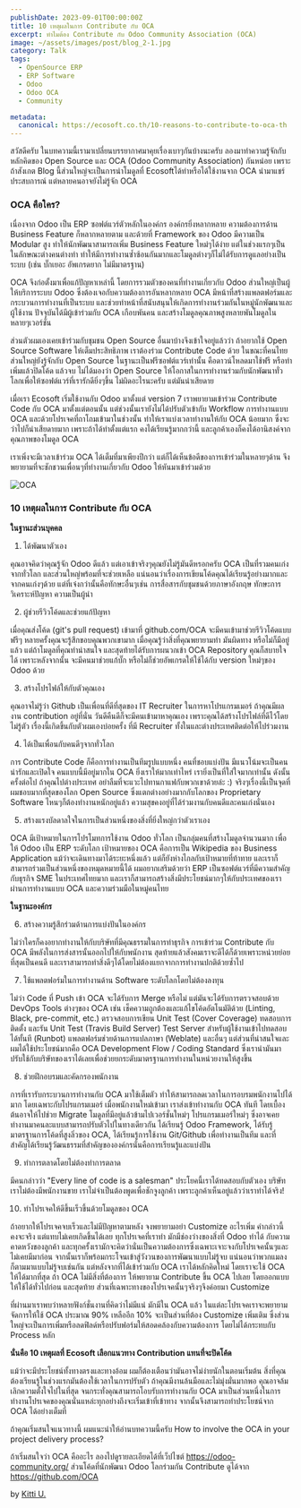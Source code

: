 ```yaml
---
publishDate: 2023-09-01T00:00:00Z
title: 10 เหตุผลในการ Contribute กับ OCA
excerpt: ทำไมต้อง Contribute กับ Odoo Community Association (OCA)
image: ~/assets/images/post/blog_2-1.jpg
category: Talk
tags:
  - OpenSource ERP
  - ERP Software
  - Odoo
  - Odoo OCA
  - Community

metadata:
  canonical: https://ecosoft.co.th/10-reasons-to-contribute-to-oca-th
---
```


สวัสดีครับ ในบทความนี้เรามาเปลี่ยนบรรยากาศมาคุยเรื่องเบาๆกันบ้างนะครับ ลองมาทำความรู้จักกับหลักคิดของ Open Source และ OCA (Odoo Community Association) กันหน่อย เพราะถ้าสังเกต Blog นี้ส่วนใหญ่จะเป็นการนำโมดูลที่ Ecosoftได้ทำหรือได้ใช้งานจาก OCA นำมาแชร์ประสบการณ์ แต่หลายคนอาจยังไม่รู้จัก OCA

### OCA คือใคร?

เนื่องจาก Odoo เป็น ERP ซอฟต์แวร์ตัวหลักในองค์กร องค์กรยิ่งหลากหลาย ความต้องการด้าน Business Feature ก็หลากหลายตาม และด้วยที่ Framework ของ Odoo มีความเป็น Modular สูง ทำให้นักพัฒนาสามารถเพิ่ม Business Feature ใหม่ๆได้ง่าย แต่ในช่วงแรกๆเป็นในลักษณะต่างคนต่างทำ ทำให้มีการทำงานซ้ำซ้อนกันมากและโมดูลต่างๆก็ไม่ได้รับการดูแลอย่างเป็นระบบ (เช่น บั๊กเยอะ อัพเกรดยาก ไม่มีมาตรฐาน)

OCA จึงก่อตั้งมาเพื่อแก้ปัญหาเหล่านี้ โดยการรวมตัวของคนที่ทำงานเกี่ยวกับ Odoo ส่วนใหญ่เป็นผู้ให้บริการระบบ Odoo ซึ่งต้องเจอกับความต้องการอันหลากหลาย OCA มีหน้าที่สร้างแพลตฟอร์มและกระบวนการทำงานที่เป็นระบบ และช่วยทำหน้าที่สนับสนุนให้เกิดการทำงานร่วมกันในหมู่นักพัฒนาและผู้ใช้งาน ปัจจุบันได้มีผู้เข้าร่วมกับ OCA เกือบพันคน และสร้างโมดูลคุณภาพสูงหลายพันโมดูลในหลายๆเวอร์ชั่น

ส่วนตัวผมเองเคยเข้าร่วมกับชุมชน Open Source อื่นมาบ้างจึงเข้าใจอยู่แล้วว่า ถ้าอยากใช้ Open Source Software ให้เต็มประสิทธิภาพ เราต้องร่วม Contribute Code ด้วย ในขณะที่คนไทยส่วนใหญ่ยังรู้จักกับ Open Source ในฐานะเป็นฟรีซอฟต์แวร์เท่านั้น คือดาวน์โหลดมาใช้ฟรี หรือทำเพิ่มแล้วปิดโค้ด แล้วจบ ไม่ได้มองว่า Open Source ให้โอกาสในการทำงานร่วมกับนักพัฒนาทั่วโลกเพื่อให้ซอฟต์แวร์ที่เรารักดียิ่งๆขึ้น ไม่ผิดอะไรนะครับ แต่มันน่าเสียดาย

เมื่อเรา Ecosoft เริ่มใช้งานกับ Odoo มาตั้งแต่ version 7 เราพยายามเข้าร่วม Contribute Code กับ OCA มาตั้งแต่ตอนนั้น แต่ช่วงนั้นเรายังไม่ได้ปรับตัวเข้ากับ Workflow การทำงานแบบ OCA และด้วยโปรเจคที่ถาโถมเข้ามาในช่วงนั้น ทำให้เราแบ่งเวลาทำงานให้กับ OCA น้อยมาก ซึ่งจะว่าไปก็น่าเสียดายมาก เพราะถ้าได้ทำตั้งแต่แรก คงได้เรียนรู้มากกว่านี้ และลูกค้าเองก็คงได้อานิสงค์จากคุณภาพของโมดูล OCA

เราเพิ่งจะมีเวลาเข้าร่วม OCA ได้เต็มที่มาเพียงปีกว่า แต่ก็ได้เห็นข้อดีของการเข้าร่วมในหลายๆด้าน จึงพยายามที่จะชักชวนเพื่อนๆที่ทำงานเกี่ยวกับ Odoo ให้หันมาเข้าร่วมด้วย

![OCA](~/assets/images/post/oca.png)

### 10 เหตุผลในการ Contribute กับ OCA

**ในฐานะส่วนบุคคล**

1. ได้พัฒนาตัวเอง

คุณอาจคิดว่าคุณรู้จัก Odoo ดีแล้ว แต่เอาเข้าจริงๆคุณยังไม่รู้มันดีหรอกครับ OCA เป็นที่รวมคนเก่งจากทั่วโลก และส่วนใหญ่พร้อมที่จะช่วยเหลือ แน่นอนว่าเรื่องการเขียนโค้ดคุณได้เรียนรู้อย่างมากและจากคนเก่งๆด้วย แต่ที่เจ๋งกว่านั้นคือทักษะอื่นๆเช่น การสื่อสารกับชุมชนด้วยภาษาอังกฤษ ทักษะการวิเคราะห์ปัญหา ความเป็นผู้นำ

2. ผู้ช่วยรีวิวโค้ดและช่วยแก้ปัญหา

เมื่อคุณส่งโค้ด (git's pull request) เข้ามาที่ github.com/OCA จะมีคนเข้ามาช่วยรีวิวโค้ดแบบฟรีๆ หลายครั้งคุณจะรู้สึกขอบคุณพวกเขามาก เมื่อคุณรู้ว่าสิ่งที่คุณพยายามทำ มันผิดทาง หรือไม่ก็มีอยู่แล้ว แต่ถ้าโมดูลที่คุณทำน่าสนใจ และสุดท้ายได้รับการผนวกเข้า OCA Repository คุณก็สบายใจได้ เพราะหลังจากนั้น จะมีคนมาช่วยแก้บั๊ก หรือไม่ก็ช่วยอัพเกรดให้ใช้ได้กับ version ใหม่ๆของ Odoo ด้วย

3. สร้างโปรไฟล์ให้กับตัวคุณเอง

คุณอาจไม่รู้ว่า Github เป็นเพื่อนที่ดีที่สุดของ IT Recruiter ในการหาโปรแกรมเมอร์ ถ้าคุณมีผลงาน contribution อยู่ที่นั่น วันดีคืนดีก็จะมีคนเข้ามาหาคุณเอง เพราะคุณได้สร้างโปรไฟล์ที่ดีไว้โดยไม่รู้ตัว เรื่องนี้เกิดขึ้นกับตัวผมเองบ่อยครั้ง ที่มี Recruiter ทั้งในและต่างประเทศติดต่อให้ไปร่วมงาน

4. ได้เป็นเพื่อนกับคนดีๆจากทั่วโลก

การ Contribute Code ก็คือการทำงานเป็นทีมรูปแบบหนึ่ง คนที่ชอบแบ่งปัน มีแนวโน้มจะเป็นคนน่ารักและเปิดใจ คนแบบนี้มีอยู่มากใน OCA ยิ่งเราให้มากเท่าไหร่ เรายิ่งเป็นที่ใส่ใจมากเท่านั้น ดังนั้นครั้งต่อไป ถ้าคุณไปต่างประเทศ อย่าลืมที่จะแวะไปทานกาแฟกับพวกเขาด้วยล่ะ :) จริงๆเรื่องนี้เป็นจุดที่ผมชอบมากที่สุดของโลก Open Source ซึ่งแตกต่างอย่างมากกับโลกของ Proprietary Software ไหนๆก็ต้องทำงานหนักอยู่แล้ว ความสุขคงอยู่ที่ได้ร่วมงานกับคนดีและคนเก่งนั่นเอง

5. สร้างแรงบัลดาลใจในการเป็นส่วนหนึ่งของสิ่งที่ยิ่งใหญ่กว่าตัวเราเอง

OCA มีเป้าหมายในการโปรโมทการใช้งาน Odoo ทั่วโลก เป็นกลุ่มคนที่สร้างโมดูลจำนวนมาก เพื่อให้ Odoo เป็น ERP ระดับโลก เป้าหมายของ OCA คือการเป็น Wikipedia ของ Business Application แม้ว่าจะเดินทางมาได้ระยะหนึ่งแล้ว แต่ก็ยังห่างไกลกับเป้าหมายที่ท้าทาย และเราก็สามารถร่วมเป็นส่วนหนึ่งของหมุดหมายนี้ได้ ผมอยากเสริมด้วยว่า ERP เป็นซอฟต์แวร์ที่มีความสำคัญกับธุรกิจ SME ในประเทศไทยมาก และเราก็สามารถสร้างสิ่งมีประโยชน์มากๆให้กับประเทศของเราผ่านการทำงานแบบ OCA และความร่วมมือในหมู่คนไทย

**ในฐานะองค์กร**

6. สร้างความรู้สึกร่วมด้านการแบ่งปันในองค์กร

ไม่ว่าใครก็คงอยากทำงานให้กับบริษัทที่มีคุณธรรมในการทำธุรกิจ การเข้าร่วม Contribute กับ OCA มีพลังในการส่งสารนั้นออกไปให้กับพนักงาน สุดท้ายแล้วสังคมเราจะดีได้ก็ด้วยเพราะหน่วยย่อยที่สุดเป็นคนดี และเราสามารถทำสิ่งดีๆได้โดยไม่ต้องแยกจากการทำงานปกติด้วยซ้ำไป

7. ใช้แพลตฟอร์มในการทำงานด้าน Software ระดับโลกโดยไม่ต้องลงทุน

ไม่ว่า Code ที่ Push เข้า OCA จะได้รับการ Merge หรือไม่ แต่มันจะได้รับการตรวจสอบด้วย DevOps Tools ต่างๆของ OCA เช่น
เช็คความถูกต้องและแก้ไขโค้ดอัตโนมัติด้วย (Linting, Black, pre-commit, etc.)
ตรวจสอบการเขียน Unit Test (Cover Coverage)
ทดสอบการติดตั้ง และรัน Unit Test (Travis Build Server)
Test Server สำหรับผู้ใช้งานเข้าไปทดสอบได้ทั้นที (Runbot)
แพลตฟอร์มช่วยด้านการแปลภาษา (Weblate)
และอื่นๆ
แต่ส่วนที่น่าสนใจและผมได้ใช้ประโยชน์มากคือ OCA Development Flow / Coding Standard ซึ่งเรานำมันมาปรับใช้กับบริษัทของเราได้เลยเพื่อช่วยยกระดับมาตรฐานการทำงานในหน่วยงานให้สูงขึ้น

8. ช่วยฝึกอบรมและคัดกรองพนักงาน

การที่เรารับกระบวนการทำงานกับ OCA มาใช้เต็มตัว ทำให้สามารถลดเวลาในการอบรมพนักงานไปได้มาก โดยเฉพาะกับโปรแกรมเมอร์ เมื่อพนักงานใหม่เข้ามา เราส่งเข้าทำงานกับ OCA ทันที โดยเบื้องต้นอาจให้ไปช่วย Migrate โมดูลที่มีอยู่แล้วข้ามไปเวอร์ชั่นใหม่ๆ โปรแกรมเมอร์ใหม่ๆ ซึ่งอาจเคยทำงานมาคนละแบบสามารถปรับตัวไปในทางเดียวกัน ได้เรียนรู้ Odoo Framework, ได้รับรู้มาตรฐานการโค้ดที่สูงลิ่วของ OCA, ได้เรียนรู้การใช้งาน Git/Github เพื่อทำงานเป็นทีม และที่สำคัญได้เรียนรู้วัฒนธรรมที่สำคัญขององค์กรนั่นคือการเรียนรู้และแบ่งปัน

9. ทำการตลาดโดยไม่ต้องทำการตลาด

มีคนกล่าวว่า "Every line of code is a salesman" ประโยคนี้เราได้ทดสอบกับตัวเอง บริษัทเราไม่ต้องมีพนักงานขาย เราไม่จำเป็นต้องพูดเพื่อชักจูงลูกค้า เพราะลูกค้าเห็นอยู่แล้วว่าเราทำได้จริง!

10. ทำโปรเจคให้ดีขึ้นเร็วขึ้นด้วยโมดูลของ OCA

ถ้าอยากให้โปรเจคจบเร็วและไม่มีปัญหาตามหลัง จงพยายามอย่า Customize อะไรเพิ่ม คำกล่าวนี้คงจะจริง แต่แทบไม่เคยเกิดขึ้นได้เลย ทุกโปรเจคที่เราทำ มักมีช่องว่างของสิ่งที่ Odoo ทำได้ กับความคาดหวังของลูกค้า และทุกครั้งเรามักจะคิดว่านั่นเป็นความต้องการซึ่งเฉพาะเจาะจงกับโปรเจคนั้นๆและไม่เคยมีมาก่อน จากนั้นเราก็พร้อมกระโจนเข้าสู่วังวนของการพัฒนาแบบไม่รู้จบ แน่นอนว่าพวกแมลงก็ตามมาแบบไม่รู้จบเช่นกัน
แต่หลังจากที่ได้เข้าร่วมกับ OCA เราได้หลักคิดใหม่ โดยเราจะใช้ OCA ให้ได้มากที่สุด ถ้า OCA ไม่มีสิ่งที่ต้องการ ให้พยายาม Contribute ขึ้น OCA ไปเลย โดยออกแบบให้ใช้ได้ทั่วไปก่อน และสุดท้าย ส่วนที่เฉพาะทางของโปรเจคนั้นๆจริงๆจึงค่อยมา Customize

ที่ผ่านมาเราพบว่าหลายฟังก์ชั่นงานที่คิดว่าไม่มีแน่ มักมีใน OCA แล้ว ในแต่ละโปรเจคเราจะพยายามจัดการให้ใช้ OCA ประมาณ 90% เหลืออีก 10% จะเป็นส่วนที่ต้อง Customize เพิ่มเติม ซึ่งส่วนใหญ่จะเป็นการเพิ่มหรือลดฟิลด์หรือปรับฟอร์มให้สอดคล้องกับความต้องการ โดยไม่ได้กระทบกับ Process หลัก


**นั่นคือ 10 เหตุผลที่ Ecosoft เลือกแนวทาง Contribution แทนที่จะปิดโค้ด**

แม้ว่าจะมีประโยชน์ทั้งทางตรงและทางอ้อม ผมก็ต้องเตือนว่ามันอาจไม่ง่ายนักในตอนเริ่มต้น สิ่งที่คุณต้องเรียนรู้ในช่วงแรกมันต้องใช้เวลาในการปรับตัว ถ้าคุณมีงานล้นมือและไม่มุ่งมั่นมากพอ คุณอาจล้มเลิกความตั้งใจไปในที่สุด จนกระทั่งคุณสามารถโอบรับการทำงานกับ OCA มาเป็นส่วนหนึ่งในการทำงานโปรเจคของคุณนั่นแหล่ะทุกอย่างถึงจะเริ่มเข้าที่เข้าทาง จากนั้นจึงสามารถทำประโยชน์จาก OCA ได้อย่างเต็มที่

ถ้าคุณเริ่มสนใจแนวทางนี้ ผมแนะนำให้อ่านบทความนี้ครับ How to involve the OCA in your project delivery process?

ถ้าเริ่มสนใจว่า OCA คืออะไร ลองไปดูรายละเอียดได้ที่เว็ปไซต์ https://odoo-community.org/ ส่วนโค้ดที่นักพัฒนา Odoo โลกร่วมกัน Contribute ดูได้จาก https://github.com/OCA

by <a href="https://twitter.com/kittiup">Kitti U.</a>
